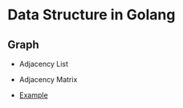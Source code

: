 # Data Structure in Golang

## Graph

* Adjacency List

* Adjacency Matrix

* [Example](https://medium.com/@snassr/graphs-with-go-golang-part-i-3e0f9392c294)
